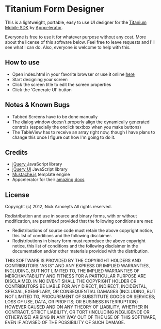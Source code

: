 Titanium Form Designer
======================
This is a lightweight, portable, easy to use UI designer for the [Titanium Mobile SDK](http://www.appcelerator.com/platform/titanium-sdk "Titanium SDK") by [Appcelerator](http://www.appcelerator.com/ "Appcelerator Home Page").

Everyone is free to use it for whatever purpose without any cost. More about the license of this software below. Feel free to leave requests and I'll see what I can do. Also, everyone is welcome to help with this.

How to use
----------
* Open index.html in your favorite browser or use it online [here](https://dl.dropbox.com/u/1811708/app/titanium-form-designer/index.html "")
* Start designing your screen
* Click the screen title to edit the screen properties
* Click the 'Generate UI' button

Notes & Known Bugs
------------------
* Tabbed Screens have to be done manually
* The dialog window doesn't properly align the dynamically generated controls (especially the onclick textbox when you make buttons)
* The TableView has to receive an array right now, though I have plans to change this once I figure out how I'm going to do it.

Credits
-------
* [jQuery ](http://jquery.com/ "")JavaScript library
* [jQuery UI](http://jqueryui.com/ "") JavaScript library
* [Mustache.js](https://github.com/janl/mustache.js/ "Mustache.js") template engine
* Appcelerator for their [amazing docs](http://docs.appcelerator.com/titanium/2.0/index.html "Appcelerator Titanium Documentation")

License
-------
Copyright (c) 2012, Nick Arnoeyts
All rights reserved.

Redistribution and use in source and binary forms, with or without modification, are permitted provided that the following conditions are met:

* Redistributions of source code must retain the above copyright notice, this list of conditions and the following disclaimer.
* Redistributions in binary form must reproduce the above copyright notice, this list of conditions and the following disclaimer in the documentation and/or other materials provided with the distribution.

THIS SOFTWARE IS PROVIDED BY THE COPYRIGHT HOLDERS AND CONTRIBUTORS "AS IS" AND ANY EXPRESS OR IMPLIED WARRANTIES, INCLUDING, BUT NOT LIMITED TO, THE IMPLIED WARRANTIES OF MERCHANTABILITY AND FITNESS FOR A PARTICULAR PURPOSE ARE DISCLAIMED. IN NO EVENT SHALL THE COPYRIGHT HOLDER OR CONTRIBUTORS BE LIABLE FOR ANY DIRECT, INDIRECT, INCIDENTAL, SPECIAL, EXEMPLARY, OR CONSEQUENTIAL DAMAGES (INCLUDING, BUT NOT LIMITED TO, PROCUREMENT OF SUBSTITUTE GOODS OR SERVICES; LOSS OF USE, DATA, OR PROFITS; OR BUSINESS INTERRUPTION) HOWEVER CAUSED AND ON ANY THEORY OF LIABILITY, WHETHER IN CONTRACT, STRICT LIABILITY, OR TORT (INCLUDING NEGLIGENCE OR OTHERWISE) ARISING IN ANY WAY OUT OF THE USE OF THIS SOFTWARE, EVEN IF ADVISED OF THE POSSIBILITY OF SUCH DAMAGE.

